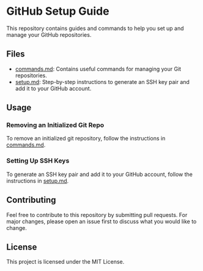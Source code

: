 # GitHub Setup Guide

This repository contains guides and commands to help you set up and manage your GitHub repositories.

## Files

- [commands.md](commands.md): Contains useful commands for managing your Git repositories.
- [setup.md](setup.md): Step-by-step instructions to generate an SSH key pair and add it to your GitHub account.

## Usage

### Removing an Initialized Git Repo

To remove an initialized git repository, follow the instructions in [commands.md](commands.md).

### Setting Up SSH Keys

To generate an SSH key pair and add it to your GitHub account, follow the instructions in [setup.md](setup.md).

## Contributing

Feel free to contribute to this repository by submitting pull requests. For major changes, please open an issue first to discuss what you would like to change.

## License

This project is licensed under the MIT License.